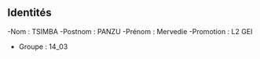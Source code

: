 ## Identités
-Nom : TSIMBA
-Postnom : PANZU
-Prénom : Mervedie
-Promotion : L2 GEI
- Groupe : 14_03
